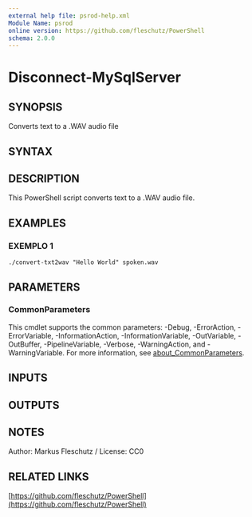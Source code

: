 ```yaml
---
external help file: psrod-help.xml
Module Name: psrod
online version: https://github.com/fleschutz/PowerShell
schema: 2.0.0
---
```


# Disconnect-MySqlServer

## SYNOPSIS
Converts text to a .WAV audio file

## SYNTAX

## DESCRIPTION
This PowerShell script converts text to a .WAV audio file.

## EXAMPLES

### EXEMPLO 1
```
./convert-txt2wav "Hello World" spoken.wav
```

## PARAMETERS

### CommonParameters
This cmdlet supports the common parameters: -Debug, -ErrorAction, -ErrorVariable, -InformationAction, -InformationVariable, -OutVariable, -OutBuffer, -PipelineVariable, -Verbose, -WarningAction, and -WarningVariable. For more information, see [about_CommonParameters](http://go.microsoft.com/fwlink/?LinkID=113216).

## INPUTS

## OUTPUTS

## NOTES
Author: Markus Fleschutz / License: CC0

## RELATED LINKS

[https://github.com/fleschutz/PowerShell](https://github.com/fleschutz/PowerShell)

